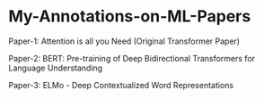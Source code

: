 # My-Annotations-on-ML-Papers

Paper-1: Attention is all you Need (Original Transformer Paper)

Paper-2: BERT: Pre-training of Deep Bidirectional Transformers for Language Understanding

Paper-3: ELMo - Deep Contextualized Word Representations